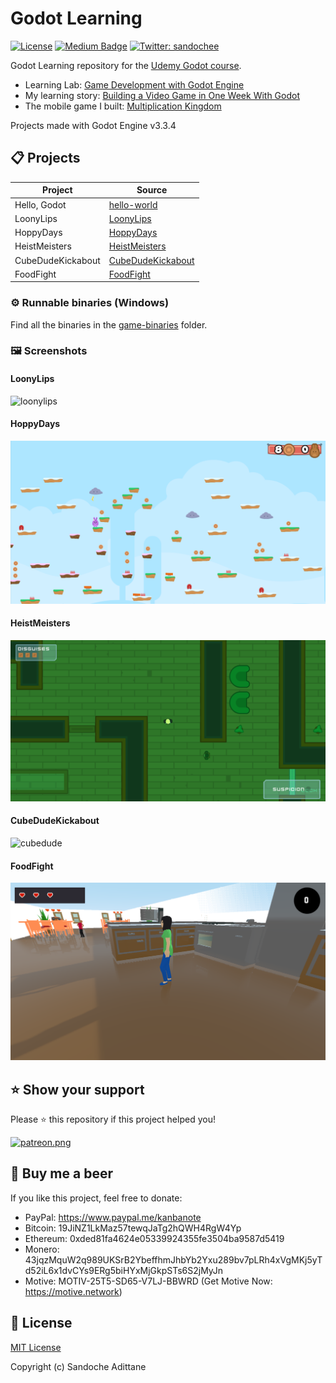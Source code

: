 # Godot Learning

[![License][license-src]][license-href]
[![Medium Badge](https://badgen.net/badge/icon/medium?icon=medium&label)](https://medium.com/@sandoche)
[![Twitter: sandochee](https://img.shields.io/twitter/follow/sandochee.svg?style=social)](https://twitter.com/sandochee)

Godot Learning repository for the [Udemy Godot course](https://www.udemy.com/course/discovering-godot/).

- Learning Lab: [Game Development with Godot Engine](https://learn.uno/learning/game-development-godot-engine/)
- My learning story: [Building a Video Game in One Week With Godot](https://medium.com/learning-lab/building-a-video-game-in-one-week-with-godot-a663479e44b0) 
- The mobile game I built: [Multiplication Kingdom](https://multiplicationkingdom.learn.uno/)

Projects made with Godot Engine v3.3.4

## 📋 Projects

| Project           | Source                                  |
| ----------------- | --------------------------------------- |
| Hello, Godot      | [hello-world](/hello-world)             |
| LoonyLips         | [LoonyLips](/LoonyLips)                 |
| HoppyDays         | [HoppyDays](/HoppyDays)                 |
| HeistMeisters     | [HeistMeisters](/HeistMeisters)         |
| CubeDudeKickabout | [CubeDudeKickabout](/CubeDudeKickabout) |
| FoodFight         | [FoodFight](/FoodFight)                 |

### ⚙️ Runnable binaries (Windows)

Find all the binaries in the [game-binaries](/games-binaries) folder.

### 🖼️ Screenshots

#### LoonyLips
![loonylips](/docs/screenshots/loonylips.png)

#### HoppyDays
![hoppydays](/docs/screenshots/hoppydays.png)

#### HeistMeisters
![heistmeisters](/docs/screenshots/heistmeisters.png)

#### CubeDudeKickabout
![cubedude](/docs/screenshots/cubedude.png)

#### FoodFight
![foodfight](/docs/screenshots/foodfight.png)


## ⭐️ Show your support
Please ⭐️ this repository if this project helped you!

<a href="https://www.patreon.com/sandoche">[![patreon.png](https://c5.patreon.com/external/logo/become_a_patron_button.png)](https://www.patreon.com/sandoche)</a>

## 🍺 Buy me a beer 
If you like this project, feel free to donate:
* PayPal: https://www.paypal.me/kanbanote
* Bitcoin: 19JiNZ1LkMaz57tewqJaTg2hQWH4RgW4Yp
* Ethereum: 0xded81fa4624e05339924355fe3504ba9587d5419
* Monero: 43jqzMquW2q989UKSrB2YbeffhmJhbYb2Yxu289bv7pLRh4xVgMKj5yTd52iL6x1dvCYs9ERg5biHYxMjGkpSTs6S2jMyJn
* Motive: MOTIV-25T5-SD65-V7LJ-BBWRD (Get Motive Now: https://motive.network)

## 📄 License

[MIT License](./LICENSE)

Copyright (c) Sandoche Adittane

<!-- Badges -->
[license-src]: https://img.shields.io/github/license/sandoche/Godot-learning-udemy
[license-href]: ./LICENSE
